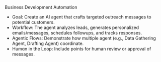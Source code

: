 Business Development Automation

- Goal: Create an AI agent that crafts targeted outreach messages to potential customers.
- Workflow: The agent analyzes leads, generates personalized emails/messages, schedules followups, and tracks responses.
- Agentic Flows: Demonstrate how multiple agent (e.g., Data Gathering Agent, Drafting Agent) coordinate.
- Humn in the Loop: Include points for human review or approval of messages.
